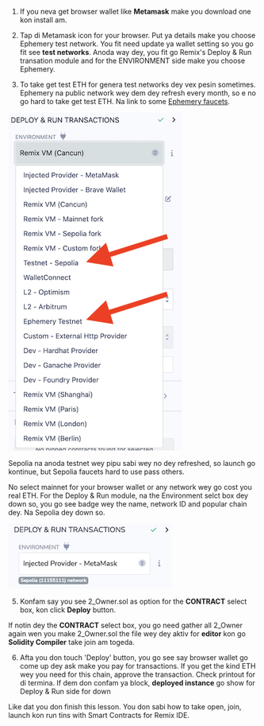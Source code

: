 1. If you neva get browser wallet like **Metamask** make you download one kon install am.

2. Tap di Metamask icon for your browser. Put ya details make you choose Ephemery test network. You fit need update ya wallet setting so you go fit see **test networks**.  Anoda way dey, you fit go Remix's Deploy & Run transation module and for the ENVIRONMENT side make you choose Ephemery.

3. To take get test ETH for genera test networks dey vex pesin sometimes.  Ephemery na public network wey dem dey refresh every month, so e no go hard to take get test ETH.  Na link to some <a href="https://github.com/ephemery-testnet/ephemery-resources?tab=readme-ov-file#faucets" target="_blank">Ephemery faucets</a>.

![](https://raw.githubusercontent.com/ethereum/remix-workshops/master/Basics/deploy_injected/images/testnet.png)

Sepolia na anoda testnet wey pipu sabi wey no dey refreshed, so launch go kontinue, but Sepolia faucets hard to use pass others.

No select mainnet for your browser wallet or any network wey go cost you real ETH. For the Deploy & Run module, na the Environment selct box dey down so, you go see badge wey the name, network ID and popular chain dey.  Na Sepolia dey down so.

![](https://raw.githubusercontent.com/ethereum/remix-workshops/master/Basics/deploy_injected/images/sepolia.png)

5. Konfam say you see 2_Owner.sol as option for the **CONTRACT** select box, kon click **Deploy** button.

If notin dey the **CONTRACT** select box, you go need gather all 2_Owner again wen you make 2_Owner.sol the file wey dey aktiv for **editor** kon go **Solidity Compiler** take join am togeda.

6. Afta you don touch 'Deploy' button, you go see say browser wallet go come up dey ask make you pay for transactions.  If you get the kind ETH wey you need for this chain, approve the transaction.  Check printout for di termina.  If dem don confam ya block, **deployed instance** go show for Deploy & Run side for down

Like dat you don finish this lesson.  You don sabi how to take open, join, launch kon run tins with Smart Contracts for Remix IDE.
